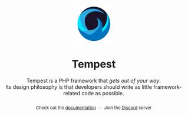 <p align="center">
  <a href="https://tempestphp.com">
    <img src=".github/tempest-logo.svg" width="100" />
  </a>
</p>

<h1 align="center">Tempest</h1>
<div align="center">
  Tempest is a PHP framework that <i>gets out of your way</i>.
  <br />
  Its design philosophy is that developers should write as little framework-related code as possible.
	<br />
	<br />
	<sub>
		Check out the <a href="https://tempestphp.com">documentation</a>
		&nbsp;
		·
		&nbsp;
		Join the <a href="https://tempestphp.com/discord">Discord</a> server
  </sub>
</p>
